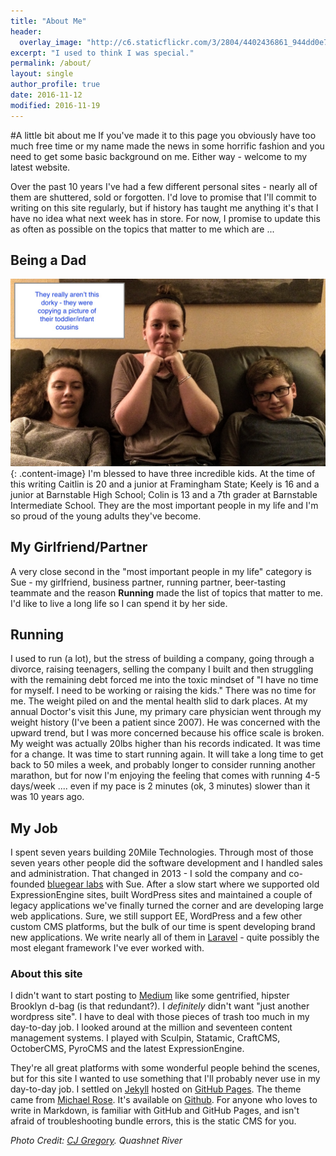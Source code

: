 ```yaml
---
title: "About Me"
header:
  overlay_image: "http://c6.staticflickr.com/3/2804/4402436861_944dd0e783_b.jpg"
excerpt: "I used to think I was special."  
permalink: /about/
layout: single
author_profile: true
date: 2016-11-12
modified: 2016-11-19
---
```


#A little bit about me
If you've made it to this page you obviously have too much free time or my name made the news in some horrific fashion and you need to get some basic background on me. Either way - welcome to my latest website. 

Over the past 10 years I've had a few different personal sites - nearly all of them are shuttered, sold or forgotten. I'd love to promise that I'll commit to writing on this site regularly, but if history has taught me anything it's that I have no idea what next week has in store. For now, I  promise to update this as often as possible on the topics that matter to me which are ... 

## Being a Dad
![Keely, Caitlin and Colin](/assets/images/dorks.JPG){: .content-image}
I'm blessed to have three incredible kids. At the time of this writing Caitlin is 20 and a junior at Framingham State; Keely is 16 and a junior at Barnstable High School; Colin is 13 and a 7th grader at Barnstable Intermediate School. They are the most important people in my life and I'm so proud of the young adults they've become. 

## My Girlfriend/Partner
A very close second in the "most important people in my life" category is Sue - my girlfriend, business partner, running partner, beer-tasting teammate and the reason **Running** made the list of topics that matter to me. I'd like to live a long life so I can spend it by her side. 

## Running
I used to run (a lot), but the stress of building a company, going through a divorce, raising teenagers, selling the company I built and then struggling with the remaining debt forced me into the toxic mindset of "I have no time for myself. I need to be working or raising the kids." There was no time for me. The weight piled on and the mental health slid to dark places. At my annual Doctor's visit this June, my primary care physician went through my weight history (I've been a patient since 2007). He was concerned with the upward trend, but I was more concerned because his office scale is broken. My weight was actually 20lbs higher than his records indicated. It was time for a change. It was time to start running again. It will take a long time to get back to 50 miles a week, and probably longer to consider running another marathon, but for now I'm enjoying the feeling that comes with running 4-5 days/week .... even if my pace is 2 minutes (ok, 3 minutes) slower than it was 10 years ago.

## My Job
I spent seven years building 20Mile Technologies. Through most of those seven years other people did the software development and I handled sales and administration. That changed in 2013 - I sold the company and co-founded [bluegear labs](http://bluegear.io) with Sue. After a slow start where we supported old ExpressionEngine sites, built WordPress sites and maintained a couple of legacy applications we've finally turned the corner and are developing large web applications. Sure, we still support EE, WordPress and a few other custom CMS platforms, but the bulk of our time is spent developing brand new applications. We write nearly all of them in [Laravel](http://laravel.com) - quite possibly the most elegant framework I've ever worked with. 


### About this site
I  didn't want to start posting to [Medium](https://medium.com) like some gentrified, hipster Brooklyn d-bag (is that redundant?). I _definitely_ didn't want "just another wordpress site". I have to deal with those pieces of trash too much in my day-to-day job. I looked around at the million and seventeen content management systems. I played with Sculpin, Statamic, CraftCMS, OctoberCMS, PyroCMS and the latest ExpressionEngine. 

They're all great platforms with some wonderful people behind the scenes, but for this site I wanted to use something that I'll probably never use in my day-to-day job. I settled on [Jekyll](http://www.jekyllrb.com) hosted on [GitHub Pages](https://pages.github.com/). The theme came from [Michael Rose](https://mademistakes.com/). It's available on [Github](https://github.com/mmistakes/minimal-mistakes). For anyone who loves to write in Markdown, is familiar with GitHub and GitHub Pages, and isn't afraid of troubleshooting bundle errors, this is the static CMS for you. 

_Photo Credit: [CJ Gregory](https://www.flickr.com/photos/dr_cjgregory/). Quashnet River_
